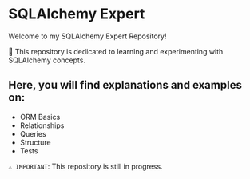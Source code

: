 # SQLAlchemy Expert

Welcome to my SQLAlchemy Expert Repository!

🚀 This repository is dedicated to learning and experimenting with SQLAlchemy concepts.

## Here, you will find explanations and examples on:

- ORM Basics
- Relationships
- Queries
- Structure
- Tests

`⚠️ IMPORTANT`: This repository is still in progress.

